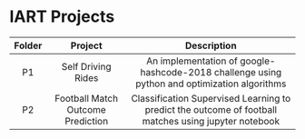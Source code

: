 # IART Projects

| Folder | Project | Description |
|:------:|:-------:|:-----------:|
|   P1   | Self Driving Rides | An implementation of google-hashcode-2018 challenge using python and optimization algorithms |
|   P2   | Football Match Outcome Prediction | Classification Supervised Learning to predict the outcome of football matches using jupyter notebook |
